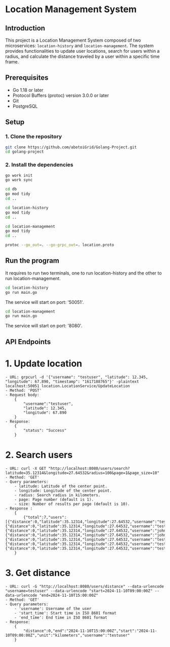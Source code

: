 # Location Management System

## Introduction

This project is a Location Management System composed of two microservices: `location-history` and `location-management`. The system provides functionalities to update user locations, search for users within a radius, and calculate the distance traveled by a user within a specific time frame.


## Prerequisites

- Go 1.18 or later
- Protocol Buffers (protoc) version 3.0.0 or later
- Git
- PostgreSQL

## Setup

### 1. Clone the repository

```sh
git clone https://github.com/abotoiGrid/Golang-Project.git
cd golang-project
```
### 2. Install the dependencies
```sh
go work init
go work sync

cd db
go mod tidy
cd ..

cd location-history
go mod tidy
cd ..

cd location-management
go mod tidy
cd ..

protoc --go_out=. --go-grpc_out=. location.proto
```
## Run the program

It requires to run two terminals, one to run location-history and the other to run location-management.

```sh
cd location-history
go run main.go
```
The service will start on port: '50051'.
```sh
cd location-management
go run main.go
```
The service will start on port: '8080'.

## API Endpoints
# 1. Update location
    - URL: grpcurl -d '{"username": "testuser", "latitude": 12.345, "longitude": 67.890, "timestamp": "1617188765"}' -plaintext localhost:50051 location.LocationService/UpdateLocation
    - Method: 'POST'
    - Request body:
        {
            "username":"testuser",
            "latitude": 12.345,
            "longitude": 67.890
        }
    - Response:
        {
            "status": "Success"
        }

# 2. Search users
    - URL: curl -X GET "http://localhost:8080/users/search?latitude=35.12314&longitude=27.64532&radius=100&page=1&page_size=10"
    - Method: 'GET'
    - Query parameters:
        - latitude: Latitude of the center point.
        - longitude: Longitude of the center point.
        - radius: Search radius in kilometers.
        - page: Page number (default is 1).
        - size: Number of results per page (default is 10).
    - Response :
        {
            {"total":7,"users":[{"distance":0,"latitude":35.12314,"longitude":27.64532,"username":"testuser"},{"distance":0,"latitude":35.12314,"longitude":27.64532,"username":"testuser1"},{"distance":0,"latitude":35.12314,"longitude":27.64532,"username":"john_doe"},{"distance":0,"latitude":35.12314,"longitude":27.64532,"username":"john_doe"},{"distance":0,"latitude":35.12314,"longitude":27.64532,"username":"testuser1"},{"distance":0,"latitude":35.12314,"longitude":27.64532,"username":"testuser"},{"distance":0,"latitude":35.12314,"longitude":27.64532,"username":"testuser"}]}
        }
# 3. Get distance
    - URL: curl -G "http://localhost:8080/users/distance" --data-urlencode "username=testuser" --data-urlencode "start=2024-11-10T09:00:00Z" --data-urlencode "end=2024-11-10T15:00:00Z"
    - Method: 'GET'
    - Query parameters:
        - 'username': Username of the user
        - 'start_time': Start time in ISO 8601 format
        - 'end_time': End time in ISO 8601 format
    - Response:
        {
            "distance":0,"end":"2024-11-10T15:00:00Z","start":"2024-11-10T09:00:00Z","unit":"kilometers","username":"testuser"
        }